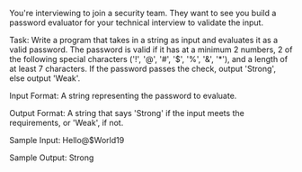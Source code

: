You're interviewing to join a security team. They want to see you build a password evaluator for your technical interview to validate the input.

Task: 
Write a program that takes in a string as input and evaluates it as a valid password. The password is valid if it has at a minimum 2 numbers, 2 of the following special characters ('!', '@', '#', '$', '%', '&', '*'), and a length of at least 7 characters.
If the password passes the check, output 'Strong', else output 'Weak'.

Input Format:
A string representing the password to evaluate.

Output Format:
A string that says 'Strong' if the input meets the requirements, or 'Weak', if not.

Sample Input: 
Hello@$World19

Sample Output: 
Strong


